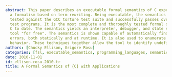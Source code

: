 ```yaml
---
abstract: This paper describes an executable formal semantics of C expressed using
  a formalism based on term rewriting. Being executable, the semantics has been thoroughly
  tested against the GCC torture test suite and successfully passes over 96\% of 715
  test programs. It is the most complete and thoroughly tested formal definition of
  C to date. The semantics yields an interpreter, debugger, and state space search
  tool "for free". The semantics is shown capable of automatically finding program
  errors, both statically and at runtime. It is also used to enumerate nondeterministic
  behavior. These techniques together allow the tool to identify undefined programs.
authors: [Chucky Ellison, Grigore Rosu]
categories: [fsl, executable_semantics, programming_languages, semantics, k]
date: 2010-11-01
id: ellison-rosu-2010-tr
title: A Formal Semantics of {C} with Applications
---
```

